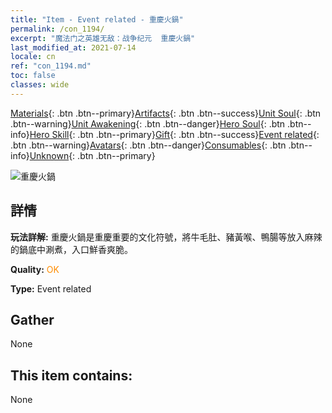 ```yaml
---
title: "Item - Event related - 重慶火鍋"
permalink: /con_1194/
excerpt: "魔法门之英雄无敌：战争纪元  重慶火鍋"
last_modified_at: 2021-07-14
locale: cn
ref: "con_1194.md"
toc: false
classes: wide
---
```

 [Materials](/ItemsCN/){: .btn .btn--primary}[Artifacts](/ItemsCN/Artifacts/){: .btn .btn--success}[Unit Soul](/ItemsCN/UnitSoul/){: .btn .btn--warning}[Unit Awakening](/ItemsCN/UnitAwakening/){: .btn .btn--danger}[Hero Soul](/ItemsCN/HeroSoul/){: .btn .btn--info}[Hero Skill](/ItemsCN/HeroSkill/){: .btn .btn--primary}[Gift](/ItemsCN/Gift/){: .btn .btn--success}[Event related](/ItemsCN/Events/){: .btn .btn--warning}[Avatars](/ItemsCN/Avatars/){: .btn .btn--danger}[Consumables](/ItemsCN/Consumables/){: .btn .btn--info}[Unknown](/ItemsCN/Unknown/){: .btn .btn--primary}

 ![重慶火鍋](/images/t/i_81521111.png)

## 詳情
 **玩法詳解:** 重慶火鍋是重慶重要的文化符號，將牛毛肚、豬黃喉、鴨腸等放入麻辣的鍋底中涮煮，入口鮮香爽脆。

 **Quality:** <span style="color: #FF8C00">OK</span>

 **Type:** Event related

## Gather

  None

## This item contains:

  None


